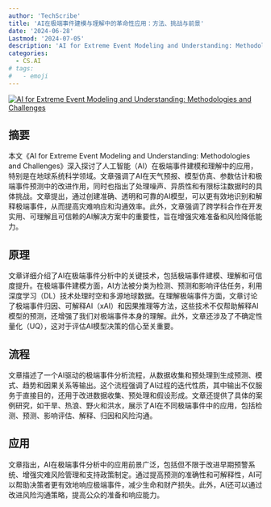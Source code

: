 ```yaml
---
author: 'TechScribe'
title: 'AI在极端事件建模与理解中的革命性应用：方法、挑战与前景'
date: '2024-06-28'
Lastmod: '2024-07-05'
description: 'AI for Extreme Event Modeling and Understanding: Methodologies and Challenges'
categories:
  - CS.AI
# tags:
#   - emoji
---
```


[![AI for Extreme Event Modeling and Understanding: Methodologies and Challenges](https://arxiv-research-1301205113.cos.ap-guangzhou.myqcloud.com/images/2406.20080v1.pdf_0.jpg)](https://arxiv.org/abs/2406.20080v1)

## 摘要

本文《AI for Extreme Event Modeling and Understanding: Methodologies and Challenges》深入探讨了人工智能（AI）在极端事件建模和理解中的应用，特别是在地球系统科学领域。文章强调了AI在天气预报、模型仿真、参数估计和极端事件预测中的改进作用，同时也指出了处理噪声、异质性和有限标注数据时的具体挑战。文章提出，通过创建准确、透明和可靠的AI模型，可以更有效地识别和解释极端事件，从而提高灾难响应和沟通效率。此外，文章强调了跨学科合作在开发实用、可理解且可信赖的AI解决方案中的重要性，旨在增强灾难准备和风险降低能力。<!--more-->

## 原理

文章详细介绍了AI在极端事件分析中的关键技术，包括极端事件建模、理解和可信度提升。在极端事件建模方面，AI方法被分类为检测、预测和影响评估任务，利用深度学习（DL）技术处理时空和多源地球数据。在理解极端事件方面，文章讨论了极端事件归因、可解释AI（xAI）和因果推理等方法，这些技术不仅帮助解释AI模型的预测，还增强了我们对极端事件本身的理解。此外，文章还涉及了不确定性量化（UQ），这对于评估AI模型决策的信心至关重要。

## 流程

文章描述了一个AI驱动的极端事件分析流程，从数据收集和预处理到生成预测、模式、趋势和因果关系等输出。这个流程强调了AI过程的迭代性质，其中输出不仅服务于直接目的，还用于改进数据收集、预处理和假设形成。文章还提供了具体的案例研究，如干旱、热浪、野火和洪水，展示了AI在不同极端事件中的应用，包括检测、预测、影响评估、解释、归因和风险沟通。

## 应用

文章指出，AI在极端事件分析中的应用前景广泛，包括但不限于改进早期预警系统、增强灾难风险管理和支持政策制定。通过提高预测的准确性和可解释性，AI可以帮助决策者更有效地响应极端事件，减少生命和财产损失。此外，AI还可以通过改进风险沟通策略，提高公众的准备和响应能力。